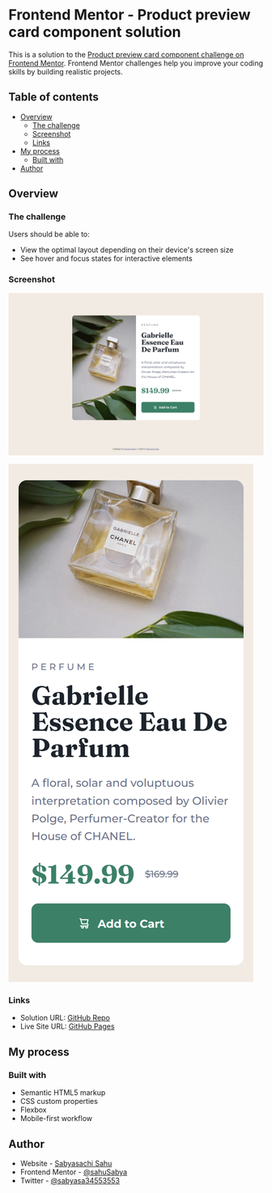 # Frontend Mentor - Product preview card component solution

This is a solution to the [Product preview card component challenge on Frontend Mentor](https://www.frontendmentor.io/challenges/product-preview-card-component-GO7UmttRfa). Frontend Mentor challenges help you improve your coding skills by building realistic projects. 

## Table of contents

- [Overview](#overview)
  - [The challenge](#the-challenge)
  - [Screenshot](#screenshot)
  - [Links](#links)
- [My process](#my-process)
  - [Built with](#built-with)
- [Author](#author)

## Overview

### The challenge

Users should be able to:

- View the optimal layout depending on their device's screen size
- See hover and focus states for interactive elements

### Screenshot

![Desktop Preview](desktop-screenshot.png)

![Mobile Preview](mobile-screenshot.png)

### Links

- Solution URL: [GitHub Repo](https://github.com/sahuSabya/Product-Preview-Card-Component)
- Live Site URL: [GitHub Pages](https://sahusabya.github.io/Product-Preview-Card-Component/)

## My process

### Built with

- Semantic HTML5 markup
- CSS custom properties
- Flexbox
- Mobile-first workflow

## Author

- Website - [Sabyasachi Sahu](https://github.com/sahuSabya/Product-Preview-Card-Component)
- Frontend Mentor - [@sahuSabya](https://www.frontendmentor.io/profile/sahuSabya)
- Twitter - [@sabyasa34553553](https://www.twitter.com/sabyasa34553553)